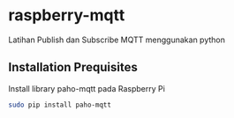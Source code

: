 # raspberry-mqtt

Latihan Publish dan Subscribe MQTT menggunakan python

## Installation Prequisites

Install library paho-mqtt pada Raspberry Pi

```bash
sudo pip install paho-mqtt
```
